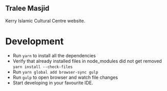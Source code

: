 Tralee Masjid
--------------
Kerry Islamic Cultural Centre website.

# Development
- Run `yarn` to install all the dependencies
- Verify that already installed files in node_modules did not get removed `yarn install --check-files`
- Run `yarn global add browser-sync gulp`
- Run `gulp` to open browser and watch file changes
- Start developing in your favourite IDE.